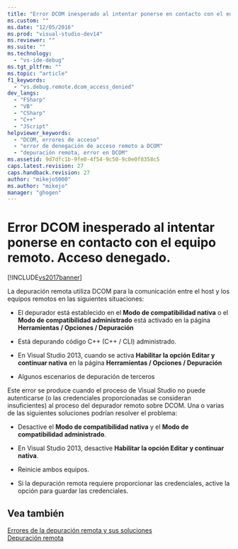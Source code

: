 ```yaml
---
title: "Error DCOM inesperado al intentar ponerse en contacto con el equipo remoto. Acceso denegado. | Microsoft Docs"
ms.custom: ""
ms.date: "12/05/2016"
ms.prod: "visual-studio-dev14"
ms.reviewer: ""
ms.suite: ""
ms.technology: 
  - "vs-ide-debug"
ms.tgt_pltfrm: ""
ms.topic: "article"
f1_keywords: 
  - "vs.debug.remote.dcom_access_denied"
dev_langs: 
  - "FSharp"
  - "VB"
  - "CSharp"
  - "C++"
  - "JScript"
helpviewer_keywords: 
  - "DCOM, errores de acceso"
  - "error de denegación de acceso remoto a DCOM"
  - "depuración remota, error en DCOM"
ms.assetid: 9d7dfc1b-9fe0-4f54-9c50-9c0e0f8358c5
caps.latest.revision: 27
caps.handback.revision: 27
author: "mikejo5000"
ms.author: "mikejo"
manager: "ghogen"
---
```

# Error DCOM inesperado al intentar ponerse en contacto con el equipo remoto. Acceso denegado.
[!INCLUDE[vs2017banner](../code-quality/includes/vs2017banner.md)]

La depuración remota utiliza DCOM para la comunicación entre el host y los equipos remotos en las siguientes situaciones:  
  
-   El depurador está establecido en el **Modo de compatibilidad nativa** o el **Modo de compatibilidad administrado** está activado en la página **Herramientas \/ Opciones \/ Depuración**  
  
-   Está depurando código C\+\+ \(C\+\+ \/ CLI\) administrado.  
  
-   En Visual Studio 2013, cuando se activa **Habilitar la opción Editar y continuar nativa** en la página **Herramientas \/ Opciones \/ Depuración**  
  
-   Algunos escenarios de depuración de terceros  
  
 Este error se produce cuando el proceso de Visual Studio no puede autenticarse \(o las credenciales proporcionadas se consideran insuficientes\) al proceso del depurador remoto sobre DCOM. Una o varias de las siguientes soluciones podrían resolver el problema:  
  
-   Desactive el **Modo de compatibilidad nativa** y el **Modo de compatibilidad administrado**.  
  
-   En Visual Studio 2013, desactive **Habilitar la opción Editar y continuar nativa**.  
  
-   Reinicie ambos equipos.  
  
-   Si la depuración remota requiere proporcionar las credenciales, active la opción para guardar las credenciales.  
  
## Vea también  
 [Errores de la depuración remota y sus soluciones](../debugger/remote-debugging-errors-and-troubleshooting.md)   
 [Depuración remota](../debugger/remote-debugging.md)
